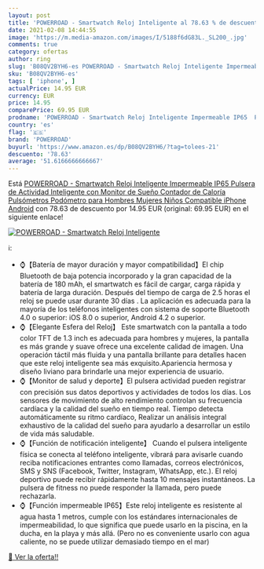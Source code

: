 ```yaml
---
layout: post
title: 'POWERROAD - Smartwatch Reloj Inteligente al 78.63 % de descuento'
date: 2021-02-08 14:44:55
image: 'https://m.media-amazon.com/images/I/5188f6dG83L._SL200_.jpg'
comments: true
category: ofertas
author: ring
slug: 'B08QV2BYH6-es POWERROAD - Smartwatch Reloj Inteligente Impermeable IP65...'
sku: 'B08QV2BYH6-es'
tags: [ 'iphone', ]
actualPrice: 14.95 EUR
currency: EUR
price: 14.95
comparePrice: 69.95 EUR
prodname: 'POWERROAD - Smartwatch Reloj Inteligente Impermeable IP65  Pulsera de Actividad Inteligente con Monitor de Sueño Contador de Caloría Pulsómetros Podómetro  para Hombres Mujeres Niños Compatible iPhone Android'
country: 'es'
flag: '🇪🇸'
brand: 'POWERROAD'
buyurl: 'https://www.amazon.es/dp/B08QV2BYH6/?tag=tolees-21'
descuento: '78.63'
average: '51.6166666666667'
---
```


Está [POWERROAD - Smartwatch Reloj Inteligente Impermeable IP65  Pulsera de Actividad Inteligente con Monitor de Sueño Contador de Caloría Pulsómetros Podómetro  para Hombres Mujeres Niños Compatible iPhone Android](https://www.amazon.es/dp/B08QV2BYH6/?tag=tolees-21) con 78.63 de descuento por 14.95 EUR (original: 69.95 EUR) en el siguiente enlace!

[![POWERROAD - Smartwatch Reloj Inteligente](https://m.media-amazon.com/images/I/5188f6dG83L._SL200_.jpg)](https://www.amazon.es/dp/B08QV2BYH6/?tag=tolees-21)

ℹ️:

- ⌚【Batería de mayor duración y mayor compatibilidad】El chip Bluetooth de baja potencia incorporado y la gran capacidad de la batería de 180 mAh, el smartwatch es fácil de cargar, carga rápida y batería de larga duración. Después del tiempo de carga de 2.5 horas el reloj se puede usar durante 30 días . La aplicación es adecuada para la mayoría de los teléfonos inteligentes con sistema de soporte Bluetooth 4.0 o superior: iOS 8.0 o superior, Android 4.2 o superior.
- ⌚【Elegante Esfera del Reloj】 Este smartwatch con la pantalla a todo color TFT de 1.3 inch es adecuada para hombres y mujeres, la pantalla es más grande y suave ofrece una excelente calidad de imagen. Una operación táctil más fluida y una pantalla brillante para detalles hacen que este reloj inteligente sea más exquisito.Apariencia hermosa y diseño liviano para brindarle una mejor experiencia de usuario.
- ⌚【Monitor de salud y deporte】El pulsera actividad pueden registrar con precisión sus datos deportivos y actividades de todos los días. Los sensores de movimiento de alto rendimiento controlan su frecuencia cardíaca y la calidad del sueño en tiempo real. Tiempo detecta automáticamente su ritmo cardíaco, Realizar un análisis integral exhaustivo de la calidad del sueño para ayudarlo a desarrollar un estilo de vida más saludable.
- ⌚【Función de notificación inteligente】 Cuando el pulsera inteligente física se conecta al teléfono inteligente, vibrará para avisarle cuando reciba notificaciones entrantes como llamadas, correos electrónicos, SMS y SNS (Facebook, Twitter, Instagram, WhatsApp, etc.). El reloj deportivo puede recibir rápidamente hasta 10 mensajes instantáneos. La pulsera de fitness no puede responder la llamada, pero puede rechazarla.
- ⌚【Función impermeable IP65】Este reloj inteligente es resistente al agua hasta 1 metros, cumple con los estándares internacionales de impermeabilidad, lo que significa que puede usarlo en la piscina, en la ducha, en la playa y más allá. (Pero no es conveniente usarlo con agua caliente, no se puede utilizar demasiado tiempo en el mar)

[🛒 Ver la oferta!!](https://www.amazon.es/dp/B08QV2BYH6/?tag=tolees-21)
